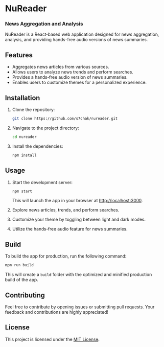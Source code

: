 # NuReader
### News Aggregation and Analysis

NuReader is a React-based web application designed for news aggregation, analysis, and providing hands-free audio versions of news summaries.

## Features

- Aggregates news articles from various sources.
- Allows users to analyze news trends and perform searches.
- Provides a hands-free audio version of news summaries.
- Enables users to customize themes for a personalized experience.

## Installation

1. Clone the repository:

   ```bash
   git clone https://github.com/s7chak/nureader.git
   ```

2. Navigate to the project directory:

   ```bash
   cd nureader
   ```

3. Install the dependencies:

   ```bash
   npm install
   ```

## Usage

1. Start the development server:

   ```bash
   npm start
   ```

   This will launch the app in your browser at [http://localhost:3000](http://localhost:3000).

2. Explore news articles, trends, and perform searches.

3. Customize your theme by toggling between light and dark modes.

4. Utilize the hands-free audio feature for news summaries.

## Build

To build the app for production, run the following command:

```bash
npm run build
```

This will create a `build` folder with the optimized and minified production build of the app.

## Contributing

Feel free to contribute by opening issues or submitting pull requests. Your feedback and contributions are highly appreciated!

## License

This project is licensed under the [MIT License](LICENSE).